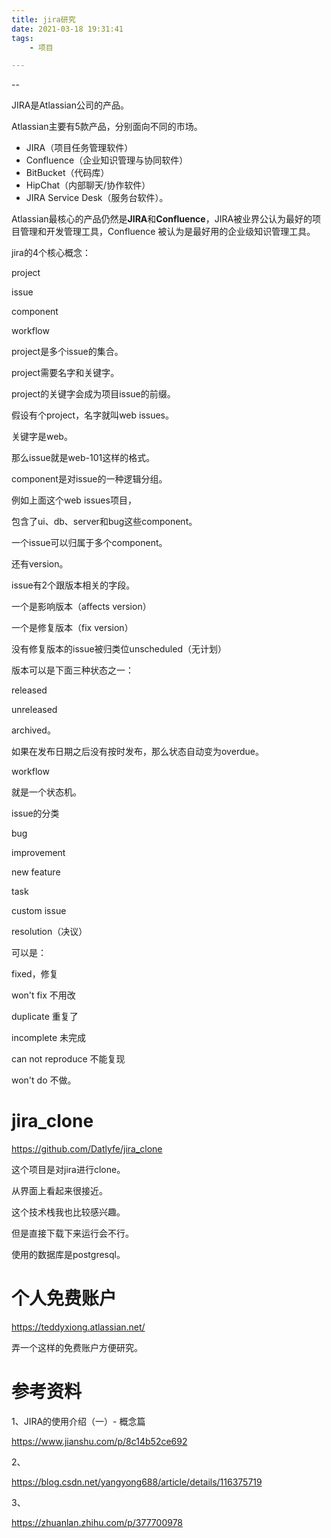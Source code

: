 ```yaml
---
title: jira研究
date: 2021-03-18 19:31:41
tags:
	- 项目

---
```


--

JIRA是Atlassian公司的产品。

Atlassian主要有5款产品，分别面向不同的市场。

- JIRA（项目任务管理软件）
- Confluence（企业知识管理与协同软件）
- BitBucket（代码库）
- HipChat（内部聊天/协作软件）
- JIRA Service Desk（服务台软件）。

Atlassian最核心的产品仍然是**JIRA**和**Confluence**，JIRA被业界公认为最好的项目管理和开发管理工具，Confluence 被认为是最好用的企业级知识管理工具。



jira的4个核心概念：

project

issue

component

workflow



project是多个issue的集合。

project需要名字和关键字。

project的关键字会成为项目issue的前缀。

假设有个project，名字就叫web issues。

关键字是web。

那么issue就是web-101这样的格式。

component是对issue的一种逻辑分组。

例如上面这个web issues项目，

包含了ui、db、server和bug这些component。

一个issue可以归属于多个component。



还有version。

issue有2个跟版本相关的字段。

一个是影响版本（affects version）

一个是修复版本（fix version）

没有修复版本的issue被归类位unscheduled（无计划）

版本可以是下面三种状态之一：

released

unreleased

archived。

如果在发布日期之后没有按时发布，那么状态自动变为overdue。



workflow

就是一个状态机。



issue的分类

bug

improvement

new feature

task

custom issue



resolution（决议）

可以是：

fixed，修复

won't fix 不用改

duplicate 重复了

incomplete 未完成

can not reproduce 不能复现

won't do 不做。



# jira_clone

https://github.com/Datlyfe/jira_clone

这个项目是对jira进行clone。

从界面上看起来很接近。

这个技术栈我也比较感兴趣。

但是直接下载下来运行会不行。

使用的数据库是postgresql。

# 个人免费账户

https://teddyxiong.atlassian.net/

弄一个这样的免费账户方便研究。



# 参考资料

1、JIRA的使用介绍（一）- 概念篇

https://www.jianshu.com/p/8c14b52ce692

2、

https://blog.csdn.net/yangyong688/article/details/116375719

3、

https://zhuanlan.zhihu.com/p/377700978